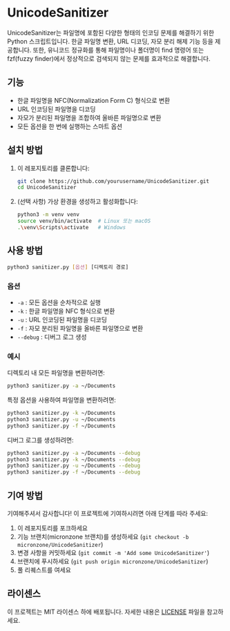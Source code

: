# UnicodeSanitizer

UnicodeSanitizer는 파일명에 포함된 다양한 형태의 인코딩 문제를 해결하기 위한 Python 스크립트입니다. 한글 파일명 변환, URL 디코딩, 자모 분리 해제 기능 등을 제공합니다. 또한, 유니코드 정규화를 통해 파일명이나 폴더명이 find 명령어 또는 fzf(fuzzy finder)에서 정상적으로 검색되지 않는 문제를 효과적으로 해결합니다.
## 기능

- 한글 파일명을 NFC(Normalization Form C) 형식으로 변환
- URL 인코딩된 파일명을 디코딩
- 자모가 분리된 파일명을 조합하여 올바른 파일명으로 변환
- 모든 옵션을 한 번에 실행하는 스마트 옵션

## 설치 방법

1. 이 레포지토리를 클론합니다:
    ```sh
    git clone https://github.com/yourusername/UnicodeSanitizer.git
    cd UnicodeSanitizer
    ```

2. (선택 사항) 가상 환경을 생성하고 활성화합니다:
    ```sh
    python3 -m venv venv
    source venv/bin/activate  # Linux 또는 macOS
    .\venv\Scripts\activate   # Windows
    ```

## 사용 방법

```sh
python3 sanitizer.py [옵션] [디렉토리 경로]
```

### 옵션

- `-a` : 모든 옵션을 순차적으로 실행
- `-k` : 한글 파일명을 NFC 형식으로 변환
- `-u` : URL 인코딩된 파일명을 디코딩
- `-f` : 자모 분리된 파일명을 올바른 파일명으로 변환
- `--debug` : 디버그 로그 생성

### 예시

디렉토리 내 모든 파일명을 변환하려면:
```sh
python3 sanitizer.py -a ~/Documents
```

특정 옵션을 사용하여 파일명을 변환하려면:
```sh
python3 sanitizer.py -k ~/Documents
python3 sanitizer.py -u ~/Documents
python3 sanitizer.py -f ~/Documents
```

디버그 로그를 생성하려면:
```sh
python3 sanitizer.py -a ~/Documents --debug
python3 sanitizer.py -k ~/Documents --debug
python3 sanitizer.py -u ~/Documents --debug
python3 sanitizer.py -f ~/Documents --debug
```

## 기여 방법

기여해주셔서 감사합니다! 이 프로젝트에 기여하시려면 아래 단계를 따라 주세요:

1. 이 레포지토리를 포크하세요
2. 기능 브랜치(micronzone 브랜치)를 생성하세요 (`git checkout -b micronzone/UnicodeSanitizer`)
3. 변경 사항을 커밋하세요 (`git commit -m 'Add some UnicodeSanitizer'`)
4. 브랜치에 푸시하세요 (`git push origin micronzone/UnicodeSanitizer`)
5. 풀 리퀘스트를 여세요

## 라이센스

이 프로젝트는 MIT 라이센스 하에 배포됩니다. 자세한 내용은 [LICENSE](LICENSE) 파일을 참고하세요.
